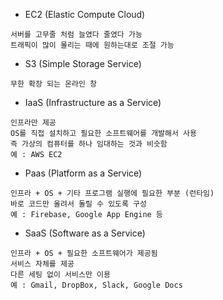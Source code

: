 * EC2 (Elastic Compute Cloud)
```
서버를 고무줄 처럼 늘였다 줄였다 가능
트래픽이 많이 몰리는 때에 원하는대로 조절 가능
```

* S3 (Simple Storage Service)
```
무한 확장 되는 온라인 창
```

* IaaS (Infrastructure as a Service)
```
인프라만 제공
OS를 직접 설치하고 필요한 소프트웨어를 개발해서 사용
즉 가상의 컴퓨터를 하나 임대하는 것과 비슷함
예 : AWS EC2
```

* Paas (Platform as a Service)
```
인프라 + OS + 기타 프로그램 실행에 필요한 부분 (런타임)
바로 코드만 올려서 돌릴 수 있도록 구성
예 : Firebase, Google App Engine 등
```

* SaaS (Software as a Service)
```
인프라 + OS + 필요한 소프트웨어가 제공됨
서비스 자체를 제공
다른 세팅 없이 서비스만 이용
예 : Gmail, DropBox, Slack, Google Docs
```
